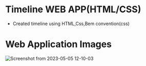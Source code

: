 # Timeline WEB APP(HTML/CSS)

* Created timeline using HTML,Css,Bem convention(css)

# Web Application Images

![Screenshot from 2023-05-05 12-10-03](https://user-images.githubusercontent.com/132271396/236394247-5c5d5d6c-e616-4770-b9f7-3b309b98870a.png)
